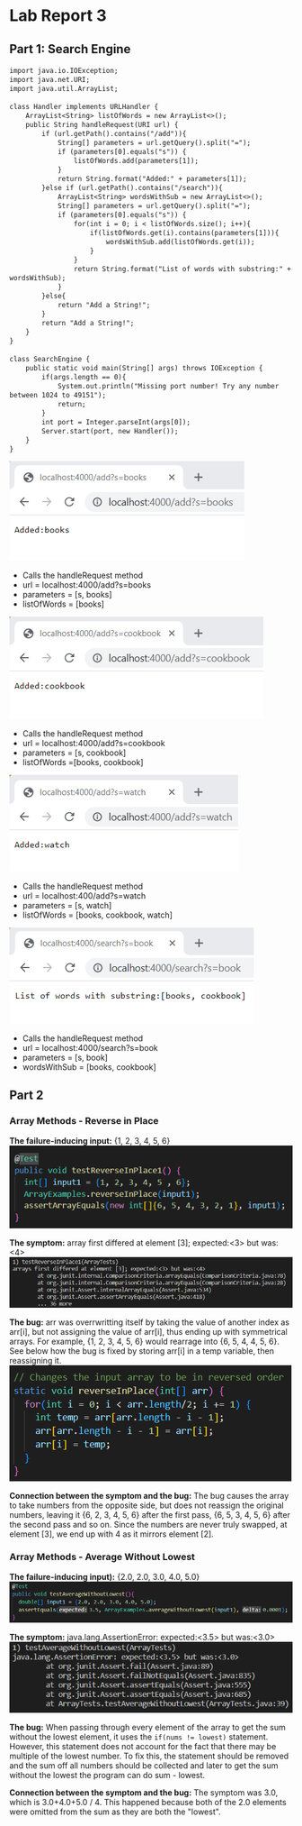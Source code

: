 # Lab Report 3
## Part 1: Search Engine
```
import java.io.IOException;
import java.net.URI;
import java.util.ArrayList;

class Handler implements URLHandler {
    ArrayList<String> listOfWords = new ArrayList<>();
    public String handleRequest(URI url) {
        if (url.getPath().contains("/add")){
            String[] parameters = url.getQuery().split("=");
            if (parameters[0].equals("s")) {
                listOfWords.add(parameters[1]);
            }
            return String.format("Added:" + parameters[1]);
        }else if (url.getPath().contains("/search")){
            ArrayList<String> wordsWithSub = new ArrayList<>();
            String[] parameters = url.getQuery().split("=");
            if (parameters[0].equals("s")) {
                for(int i = 0; i < listOfWords.size(); i++){
                    if(listOfWords.get(i).contains(parameters[1])){
                        wordsWithSub.add(listOfWords.get(i));
                    }
                }
                return String.format("List of words with substring:" + wordsWithSub);
            }
        }else{
            return "Add a String!";
        }
        return "Add a String!";
    }
}

class SearchEngine {
    public static void main(String[] args) throws IOException {
        if(args.length == 0){
            System.out.println("Missing port number! Try any number between 1024 to 49151");
            return;
        }
        int port = Integer.parseInt(args[0]);
        Server.start(port, new Handler());
    }
}
```
![add books to list](addBooks.png)
- Calls the handleRequest method
- url = localhost:4000/add?s=books
- parameters = [s, books]
- listOfWords = [books]

![add cookbook to the list](addCookbook.png)
- Calls the handleRequest method
- url = localhost:4000/add?s=cookbook
- parameters = [s, cookbook]
- listOfWords =[books, cookbook]

![addWatch](addWatch.png)
- Calls the handleRequest method
- url = localhost:400/add?s=watch
- parameters = [s, watch]
- listOfWords = [books, cookbook, watch]

![test](list.png)
- Calls the handleRequest method
- url = localhost:4000/search?s=book
- parameters = [s, book]
- wordsWithSub = [books, cookbook]

## Part 2
### Array Methods - Reverse in Place
**The failure-inducing input:** {1, 2, 3, 4, 5, 6}
![rip](RIPtest2.png)

**The symptom:** array first differed at element [3]; expected:<3> but was: <4>
![rip](riptestoutput.png)

**The bug:** arr was overrwritting itself by taking the value of another index as arr[i], but not assigning the value of arr[i], thus ending up with symmetrical arrays. For example, {1, 2, 3, 4, 5, 6} would rearrage into {6, 5, 4, 4, 5, 6}. See below how the bug is fixed by storing arr[i] in a temp variable, then reassigning it.
![rip](RIPnew.png)

**Connection between the symptom and the bug:** The bug causes the array to take numbers from the opposite side, but does not reassign the original numbers, leaving it {6, 2, 3, 4, 5, 6} after the first pass, {6, 5, 3, 4, 5, 6} after the second pass and so on. Since the numbers are never truly swapped, at element [3], we end up with 4 as it mirrors element [2].

### Array Methods - Average Without Lowest
**The failure-inducing input):** {2.0, 2.0, 3.0, 4.0, 5.0}
![rip](tawl.png)

**The symptom:** java.lang.AssertionError: expected:<3.5> but was:<3.0>
![tawlfail](tawlfail.png)

**The bug:** When passing through every element of the array to get the sum without the lowest element, it uses the `if(nums != lowest)` statement. However, this statement does not account for the fact that there may be multiple of the lowest number. To fix this, the statement should be removed and the sum off all numbers should be collected and later to get the sum without the lowest the program can do sum - lowest.

**Connection between the symptom and the bug:** The symptom was 3.0, which is 3.0+4.0+5.0 / 4. This happened because both of the 2.0 elements were omitted from the sum as they are both the "lowest".